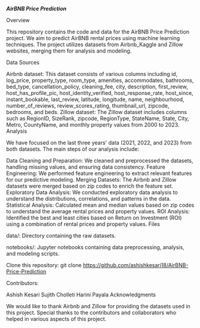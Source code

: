 *******AirBNB Price Prediction*******

Overview

This repository contains the code and data for the AirBNB Price Prediction project. We aim to predict AirBNB rental prices using machine learning techniques. The project utilizes datasets from Airbnb_Kaggle and Zillow websites, merging them for analysis and modeling.

Data Sources

Airbnb dataset: This dataset consists of various columns including id, log_price, property_type, room_type, amenities, accommodates, bathrooms, bed_type, cancellation_policy, cleaning_fee, city, description, first_review, host_has_profile_pic, host_identity_verified, host_response_rate, host_since, instant_bookable, last_review, latitude, longitude, name, neighbourhood, number_of_reviews, review_scores_rating, thumbnail_url, zipcode, bedrooms, and beds.
Zillow dataset: The Zillow dataset includes columns such as RegionID, SizeRank, zipcode, RegionType, StateName, State, City, Metro, CountyName, and monthly property values from 2000 to 2023.
Analysis

We have focused on the last three years' data (2021, 2022, and 2023) from both datasets. The main steps of our analysis include:

Data Cleaning and Preparation: We cleaned and preprocessed the datasets, handling missing values, and ensuring data consistency.
Feature Engineering: We performed feature engineering to extract relevant features for our predictive modeling.
Merging Datasets: The Airbnb and Zillow datasets were merged based on zip codes to enrich the feature set.
Exploratory Data Analysis: We conducted exploratory data analysis to understand the distributions, correlations, and patterns in the data.
Statistical Analysis: Calculated mean and median values based on zip codes to understand the average rental prices and property values.
ROI Analysis: Identified the best and least cities based on Return on Investment (ROI) using a combination of rental prices and property values.
Files

data/: Directory containing the raw datasets.


notebooks/: Jupyter notebooks containing data preprocessing, analysis, and modeling scripts.


Clone this repository: git clone https://github.com/ashishkesari18/AirBNB-Price-Prediction




Contributors:

Ashish Kesari
Sujith Cholleti
Harini Payala
Acknowledgments

We would like to thank Airbnb and Zillow for providing the datasets used in this project. Special thanks to the contributors and collaborators who helped in various aspects of this project.
